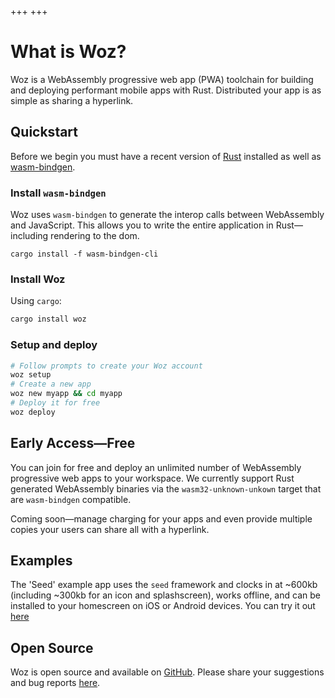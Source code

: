 +++
+++

# What is Woz?

Woz is a WebAssembly progressive web app (PWA) toolchain for building and deploying performant mobile apps with Rust. Distributed your app is as simple as sharing a hyperlink.

## Quickstart

Before we begin you must have a recent version of [Rust](https://www.rust-lang.org) installed as well as [wasm-bindgen](https://github.com/rustwasm/wasm-bindgen).

### Install `wasm-bindgen`

Woz uses `wasm-bindgen` to generate the interop calls between WebAssembly and JavaScript. This allows you to write the entire application in Rust—including rendering to the dom.

```
cargo install -f wasm-bindgen-cli
```

### Install Woz

Using `cargo`:

```sh
cargo install woz
```

### Setup and deploy

```sh
# Follow prompts to create your Woz account
woz setup
# Create a new app
woz new myapp && cd myapp
# Deploy it for free
woz deploy
```

## Early Access—Free

You can join for free and deploy an unlimited number of WebAssembly progressive web apps to your workspace. We currently support Rust generated WebAssembly binaries via the `wasm32-unknown-unkown` target that are `wasm-bindgen` compatible.

Coming soon—manage charging for your apps and even provide multiple copies your users can share all with a hyperlink.


## Examples

The 'Seed' example app uses the `seed` framework and clocks in at ~600kb (including ~300kb for an icon and splashscreen), works offline, and can be installed to your homescreen on iOS or Android devices. You can try it out [here](https://woz.sh/us-west-2:f72ab923-2251-4e0d-925e-f3a4408ec70e/seed/index.html)

## Open Source

Woz is open source and available on [GitHub](https://github.com/alexkehayias/woz). Please share your suggestions and bug reports [here](https://github.com/alexkehayias/woz/issues).
